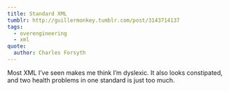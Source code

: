 ```yaml
---
title: Standard XML
tumblr: http://guillermonkey.tumblr.com/post/3143714137
tags:
  - overengineering
  - xml
quote:
  author: Charles Forsyth
---
```


Most XML I’ve seen makes me think I’m dyslexic. It also looks constipated, and two health problems in one standard is just too much.
